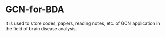 # GCN-for-BDA
It is used to store codes, papers, reading notes, etc. of GCN application in the field of brain disease analysis.
